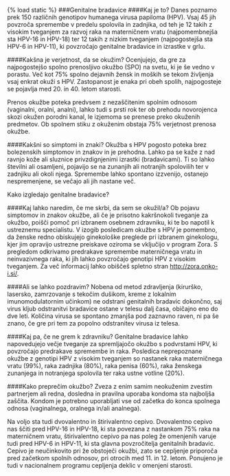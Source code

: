 {% load static %}
###Genitalne bradavice
####Kaj je to?
Danes poznamo prek 150 različnih genotipov humanega virusa papiloma (HPV). Vsaj 45 jih povzroča spremembe v predelu spolovila in zadnjika, od teh je 12 takih z visokim tveganjem za razvoj raka na materničnem vratu (najpomembnejša sta HPV-16 in HPV-18) ter 12 takih z nizkim tveganjem (najpogostejša sta HPV-6 in HPV-11), ki povzročajo genitalne bradavice in izrastke v grlu.

####Kakšna je verjetnost, da se okužim?
Ocenjujejo, da gre za najpogostejšo spolno prenosljivo okužbo (SPO) na svetu, ki je še vedno v porastu. Več kot 75% spolno dejavnih žensk in moških se tekom življenja vsaj enkrat okuži s HPV. Zastopanost je enaka pri obeh spolih, najpogosteje se pojavlja med 20. in 40. letom starosti.

Prenos okužbe poteka predvsem z nezaščitenim spolnim odnosom (vaginalni, oralni, analni), lahko tudi s prsti rok ter ob prehodu novorojenca skozi okužen porodni kanal, le izjemoma se prenese preko okuženih predmetov. Ob spolnem stiku z okuženim obstaja 75% verjetnost prenosa okužbe.

####Kakšni so simptomi in znaki?
Okužba s HPV pogosto poteka brez bolezenskih simptomov in znakov in je prehodna. Lahko pa se kaže z nad ravnjo kože ali sluznice privzdignjenimi izrastki (bradavicami). Ti so lahko številni ali osamljeni, pojavijo se na zunanjih ali notranjih spolovilih ter v zadnjiku ali okoli njega. Spremembe lahko spontano izzvenijo, ostanejo nespremenjene, se večajo ali jih nastane več.

<lightbox-img img="'{% static 'ASPO_new/image/genitalne-bradavice.jpg' %}'" text="'Primer genitalnih bradavic. Levo na moškem spolovilu, desno na zadnjiku.'">Kako izgledajo genitalne bradavice?</lightbox-img>

####Kaj lahko naredim, če me skrbi, da sem se okužil/a? 
Ob pojavu simptomov in znakov okužbe, ali če je prisotno kakršnokoli tveganje za okužbo, poišči pomoč pri izbranem osebnem zdravniku, ki te bo napotil k ustreznemu specialistu.
V izogib posledicam okužbe s HPV je pomembno, da ženske redno obiskujejo ginekološke preglede pri izbranem ginekologu, kjer jim opravijo ustrezne preiskave oziroma se vključijo v program Zora. S pregledom odkrivamo predrakave spremembe materničnega vratu in neinvazivnega raka, ki jih lahko povzročajo genotipi HPV z visokim tveganjem. Za več informacij lahko obiščeš spletno stran <a href="http://zora.onko-i.si/" target="_blank">http://zora.onko-i.si/</a>.

####Ali se lahko pozdravim?
Nobena od metod zdravljenja (kirurško, lasersko, zamrzovanje s tekočim dušikom, kreme z lokalnim imunomodulatornim učinkom) ne odstrani genitalnih bradavic dokončno, saj virus kljub odstranitvi bradavice ostane v telesu dalj časa, običajno eno do dve leti. Količina virusa se spontano zmanjša pod zaznavno raven, ni pa še znano, če gre pri tem za popolno odstranitev virusa iz telesa.

####Kaj pa, če ne grem k zdravniku?
Genitalne bradavice lahko napovedujejo večje tveganje za spremljajočo okužbo s podvrstami  HPV, ki povzročajo predrakave spremembe in raka. Posledica neprepoznane okužbe z genotipi HPV z visokim tveganjem so nastanek raka materničnega vratu (99%), raka zadnjika (80%), raka penisa (60%), raka ženskega zunanjega in notranjega spolovila ter raka ustne votline (20%).

####Kako preprečim okužbo?
Zveza z enim samim neokuženim zvestim partnerjem ali redna, dosledna in pravilna uporaba kondoma sta najboljša zaščita. Kondom je potrebno uporabljati vse od začetka do konca spolnega odnosa (vaginalnega, oralnega in/ali analnega).

Na voljo sta tudi dvovalentno in štirivalentno cepivo. Dvovalentno cepivo nas ščiti pred HPV-16 in HPV-18, ki sta povezana z nastankom 75% raka na materničnem vratu, štirivalentno cepivo pa nas poleg že omenjenih varuje tudi pred HPV-6  in HPV-11, ki sta glavna povzročitelja genitalnih bradavic. Cepivo je neučinkovito pri že obstoječi okužbi, zato se cepljenje priporoča pred začetkom spolnih odnosov, pri otrocih med 11. in 12. letom. Ponujeno je tudi v nacionalnem programu cepljenja deklic v omenjeni starosti.